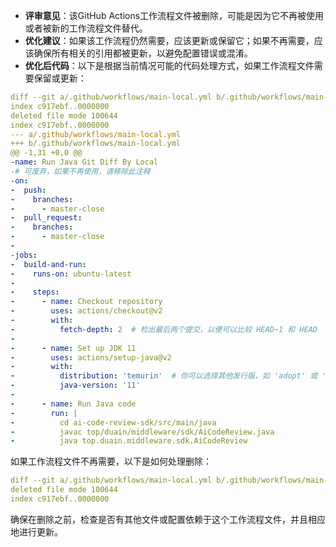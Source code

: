 - **评审意见**：该GitHub Actions工作流程文件被删除，可能是因为它不再被使用或者被新的工作流程文件替代。
- **优化建议**：如果该工作流程仍然需要，应该更新或保留它；如果不再需要，应该确保所有相关的引用都被更新，以避免配置错误或混淆。
- **优化后代码**：以下是根据当前情况可能的代码处理方式，如果工作流程文件需要保留或更新：

```yaml
diff --git a/.github/workflows/main-local.yml b/.github/workflows/main-local.yml
index c917ebf..0000000
deleted file mode 100644
index c917ebf..0000000
--- a/.github/workflows/main-local.yml
+++ b/.github/workflows/main-local.yml
@@ -1,31 +0,0 @@
-name: Run Java Git Diff By Local
-# 可废弃，如果不再使用，请移除此注释
-on:
-  push:
-    branches:
-      - master-close
-  pull_request:
-    branches:
-      - master-close
-
-jobs:
-  build-and-run:
-    runs-on: ubuntu-latest
-
-    steps:
-      - name: Checkout repository
-        uses: actions/checkout@v2
-        with:
-          fetch-depth: 2  # 检出最后两个提交，以便可以比较 HEAD~1 和 HEAD
-
-      - name: Set up JDK 11
-        uses: actions/setup-java@v2
-        with:
-          distribution: 'temurin'  # 你可以选择其他发行版，如 'adopt' 或 'zulu'
-          java-version: '11'
-
-      - name: Run Java code
-        run: |
-          cd ai-code-review-sdk/src/main/java
-          javac top/duain/middleware/sdk/AiCodeReview.java
-          java top.duain.middleware.sdk.AiCodeReview
```

如果工作流程文件不再需要，以下是如何处理删除：

```yaml
diff --git a/.github/workflows/main-local.yml b/.github/workflows/main-local.yml
deleted file mode 100644
index c917ebf..0000000
```

确保在删除之前，检查是否有其他文件或配置依赖于这个工作流程文件，并且相应地进行更新。